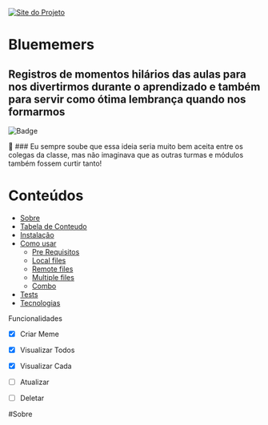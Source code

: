 [![Site do Projeto](https://i.imgur.com/5U1yeQ0.png)](https://bluememers.herokuapp.com/)
# Bluememers
## Registros de momentos hilários das aulas para nos divertirmos durante o aprendizado e também para servir como ótima lembrança quando nos formarmos 

![Badge](https://img.shields.io/date/1630014400)

:partying_face: ### Eu sempre soube que essa ideia seria muito bem aceita entre os colegas da classe, mas não imaginava que as outras turmas e módulos também fossem curtir tanto!

Conteúdos
=================
<!--ts-->
   * [Sobre](#Sobre)
   * [Tabela de Conteudo](#tabela-de-conteudo)
   * [Instalação](#instalacao)
   * [Como usar](#como-usar)
      * [Pre Requisitos](#pre-requisitos)
      * [Local files](#local-files)
      * [Remote files](#remote-files)
      * [Multiple files](#multiple-files)
      * [Combo](#combo)
   * [Tests](#testes)
   * [Tecnologias](#tecnologias)
<!--te-->


Funcionalidades

- [x] Criar Meme
- [x] Visualizar Todos
- [x] Visualizar Cada
- [ ] Atualizar
- [ ] Deletar


#Sobre
